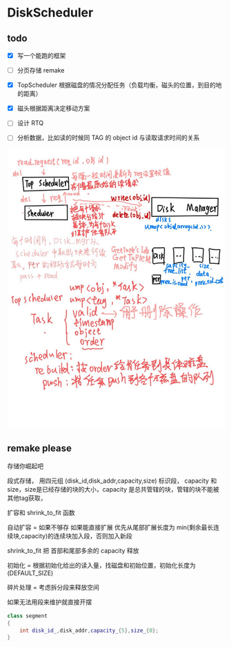 # DiskScheduler

## todo

- [x] 写一个能跑的框架 

- [ ] 分页存储 remake

- [x] TopScheduler 根据磁盘的情况分配任务（负载均衡，磁头的位置，到目的地的距离）

- [x] 磁头根据距离决定移动方案

- [ ] 设计 RTQ

- [ ] 分析数据，比如读的时候同 TAG 的 object id 与读取请求时间的关系 

![](img/photo_2025-03-17_20-09-13.jpg)

## remake please

存储你崛起吧

段式存储， 用四元组 (disk_id,disk_addr,capacity,size) 标识段， capacity 和 size，size是已经存储的块的大小，capacity 是总共管辖的块，管辖的块不能被其他tag获取，

扩容和 shrink_to_fit 函数

自动扩容 = 如果不够存 如果能直接扩展 优先从尾部扩展长度为 min(剩余最长连续块,capacity)的连续块加入段，否则加入新段

shrink_to_fit 把 首部和尾部多余的 capacity 释放 

初始化 =  根据初始化给出的读入量，找磁盘和初始位置，初始化长度为 (DEFAULT_SIZE)

碎片处理 = 考虑拆分段来释放空间

如果无法用段来维护就直接开摆

```cpp
class segment
{
    int disk_id_,disk_addr,capacity_{5},size_{0};
}
```